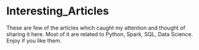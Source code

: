 # Interesting_Articles


These are few of the articles which caught my attention and thought of sharing it here.
Most of it are related to Python, Spark, SQL, Data Science.
Enjoy if you like them.
